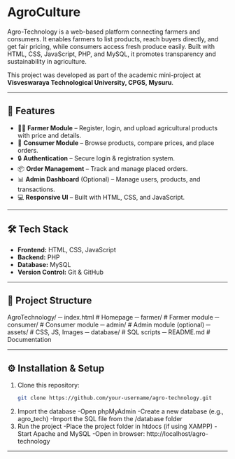 # AgroCulture
Agro-Technology is a web-based platform connecting farmers and consumers. It enables farmers to list products, reach buyers directly, and get fair pricing, while consumers access fresh produce easily. Built with HTML, CSS, JavaScript, PHP, and MySQL, it promotes transparency and sustainability in agriculture.

This project was developed as part of the academic mini-project at **Visveswaraya Technological University, CPGS, Mysuru**.

---

## 🚀 Features
- 👨‍🌾 **Farmer Module** – Register, login, and upload agricultural products with price and details.  
- 🛒 **Consumer Module** – Browse products, compare prices, and place orders.  
- 🔒 **Authentication** – Secure login & registration system.  
- 📦 **Order Management** – Track and manage placed orders.  
- 📊 **Admin Dashboard** (Optional) – Manage users, products, and transactions.  
- 💻 **Responsive UI** – Built with HTML, CSS, and JavaScript.  

---

## 🛠️ Tech Stack
- **Frontend:** HTML, CSS, JavaScript  
- **Backend:** PHP  
- **Database:** MySQL  
- **Version Control:** Git & GitHub  

----
## 📂 Project Structure
AgroTechnology/
─ index.html # Homepage
─ farmer/ # Farmer module
─ consumer/ # Consumer module
─ admin/ # Admin module (optional)
─ assets/ # CSS, JS, Images
─ database/ # SQL scripts
─ README.md # Documentation


---

## ⚙️ Installation & Setup
1. Clone this repository:
   ```bash
   git clone https://github.com/your-username/agro-technology.git
2. Import the database
   -Open phpMyAdmin
   -Create a new database (e.g., agro_tech)
   -Import the SQL file from the /database folder
3. Run the project
   -Place the project folder in htdocs (if using XAMPP)
   -Start Apache and MySQL
   -Open in browser:
   http://localhost/agro-technology

-----


